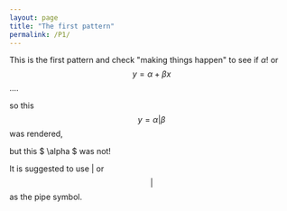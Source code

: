 ```yaml
---
layout: page
title: "The first pattern"
permalink: /P1/
---
```

This is the first pattern and check "making things happen" to see if $\alpha$! or $$ y = \alpha + \beta x $$....

so this $$ y = \alpha  | \beta $$ was rendered,

but this $ \alpha $ was not!

It is suggested to use $\vert$ or $$\vert$$ as the pipe symbol.
